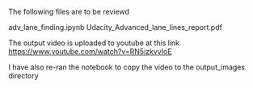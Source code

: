 The following files are to be reviewd

adv_lane_finding.ipynb
Udacity_Advanced_lane_lines_report.pdf

The output video is uploaded to youtube at this link
https://www.youtube.com/watch?v=RN5izkvyIoE

I have also re-ran the notebook to copy the video to the output_images
directory

